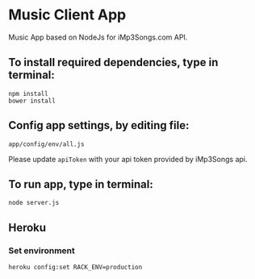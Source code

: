 # Music Client App

Music App based on NodeJs for iMp3Songs.com API.

## To install required dependencies, type in terminal:

    npm install
    bower install

## Config app settings, by editing file:

    app/config/env/all.js

Please update `apiToken` with your api token provided by iMp3Songs api.

## To run app, type in terminal:

    node server.js


## Heroku

### Set environment

    heroku config:set RACK_ENV=production